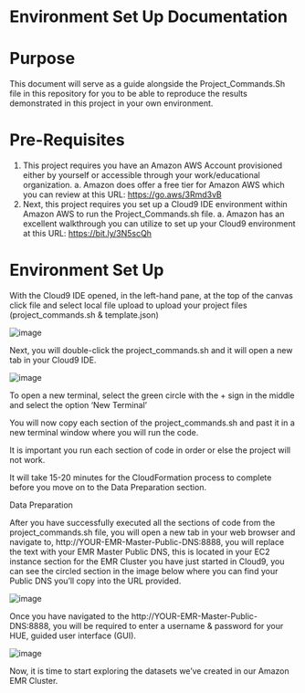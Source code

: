 # Environment Set Up Documentation

# Purpose

This document will serve as a guide alongside the Project_Commands.Sh file in this repository for you to be able to reproduce the results demonstrated in this project in your own environment. 

# Pre-Requisites

1.	This project requires you have an Amazon AWS Account provisioned either by yourself or accessible through your work/educational organization.
a.	Amazon does offer a free tier for Amazon AWS which you can review at this URL: https://go.aws/3Rmd3vB
2.	Next, this project requires you set up a Cloud9 IDE environment within Amazon AWS to run the Project_Commands.sh file.
a.	Amazon has an excellent walkthrough you can utilize to set up your Cloud9 environment at this URL: https://bit.ly/3N5scQh

# Environment Set Up

With the Cloud9 IDE opened, in the left-hand pane, at the top of the canvas click file and select local file 
upload to upload your project files (project_commands.sh & template.json)

![image](https://github.com/sirlanceohlot/SEIS745-WorldBank/assets/62031972/f40362d3-9a48-4d9e-8c93-dbb0d3b0c9e1)

Next, you will double-click the project_commands.sh and it will open a new tab in your Cloud9 IDE.

![image](https://github.com/sirlanceohlot/SEIS745-WorldBank/assets/62031972/4008961b-9055-4ac1-8351-fc4d2aa5119f)

To open a new terminal, select the green circle with the + sign in the middle and select the option ‘New Terminal’

You will now copy each section of the project_commands.sh and past it in a new terminal window where you will run the code.

It is important you run each section of code in order or else the project will not work.

It will take 15-20 minutes for the CloudFormation process to complete before you move on to the Data Preparation section.

Data Preparation 

After you have successfully executed all the sections of code from the project_commands.sh file, you will open a new tab in your web browser and navigate to, http://YOUR-EMR-Master-Public-DNS:8888, you will replace the text with your EMR Master Public DNS, this is located in your EC2 instance section for the EMR Cluster you have just started in Cloud9, you can see the circled section in the image below where you can find your Public DNS you’ll copy into the URL provided. 

![image](https://github.com/sirlanceohlot/SEIS745-WorldBank/assets/62031972/058c998e-9151-496d-b699-a864f7790b8d)

Once you have navigated to the http://YOUR-EMR-Master-Public-DNS:8888, you will be required to enter a username & password for your HUE, guided user interface (GUI).

![image](https://github.com/sirlanceohlot/SEIS745-WorldBank/assets/62031972/9ecd22bf-76be-46b2-838c-a7dde2abfa60)

Now, it is time to start exploring the datasets we’ve created in our Amazon EMR Cluster.

